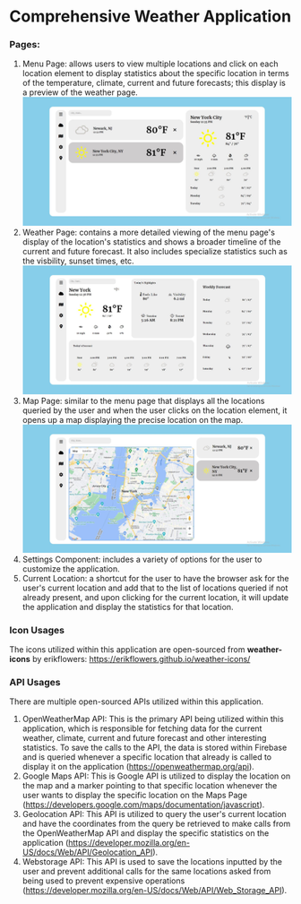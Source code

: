 # Comprehensive Weather Application 

### Pages:
1. Menu Page: allows users to view multiple locations and click on each location element to display statistics about the specific location in terms of the temperature, climate, current and future forecasts; this display is a preview of the weather page.
![](images/weatherMenu.JPG)
2. Weather Page: contains a more detailed viewing of the menu page's display of the location's statistics and shows a broader timeline of the current and future forecast. It also includes specialize statistics such as the visbility, sunset times, etc. 
![](images/weatherPage.JPG)
3. Map Page: similar to the menu page that displays all the locations queried by the user and when the user clicks on the location element, it opens up a map displaying the precise location on the map. 
![](images/weatherMap.JPG)
4. Settings Component: includes a variety of options for the user to customize the application. 
5. Current Location: a shortcut for the user to have the browser ask for the user's current location and add that to the list of locations queried if not already present, and upon clicking for the current location, it will update the application and display the statistics for that location. 

### Icon Usages
The icons utilized within this application are open-sourced from **weather-icons** by erikflowers: https://erikflowers.github.io/weather-icons/

### API Usages 
There are multiple open-sourced APIs utilized within this application.
1. OpenWeatherMap API: This is the primary API being utilized within this application, which is responsible for fetching data for the current weather, climate, current and future forecast and other interesting statistics. To save the calls to the API, the data is stored within Firebase and is queried whenever a specific location that already is called to display it on the application (https://openweathermap.org/api). 
2. Google Maps API: This is Google API is utilized to display the location on the map and a marker pointing to that specific location whenever the user wants to display the specific location on the Maps Page (https://developers.google.com/maps/documentation/javascript). 
3. Geolocation API: This API is utilized to query the user's current location and have the coordinates from the query be retrieved to make calls from the OpenWeatherMap API and display the specific statistics on the application (https://developer.mozilla.org/en-US/docs/Web/API/Geolocation_API). 
4. Webstorage API: This API is used to save the locations inputted by the user and prevent additional calls for the same locations asked from being used to prevent expensive operations (https://developer.mozilla.org/en-US/docs/Web/API/Web_Storage_API). 
